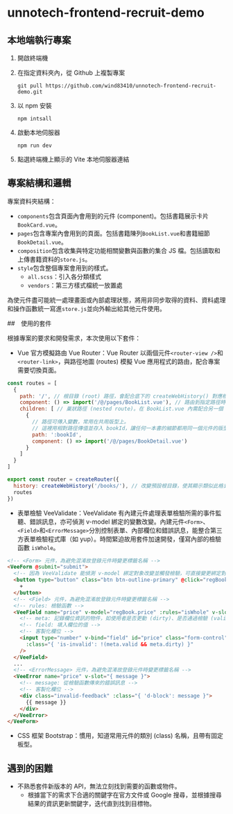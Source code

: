 # unnotech-frontend-recruit-demo

## 本地端執行專案

1. 開啟終端機

1. 在指定資料夾內，從 Github 上複製專案

    `git pull https://github.com/wind83410/unnotech-frontend-recruit-demo.git`

2. 以 npm 安裝

    `npm intsall`

3. 啟動本地伺服器

    `npm run dev`

4. 點選終端機上顯示的 Vite 本地伺服器連結

## 專案結構和邏輯

專案資料夾結構：

* `components`包含頁面內會用到的元件 (component)。包括書籍展示卡片`BookCard.vue`。
* `pages`包含專案內會用到的頁面。包括書籍陳列`BookList.vue`和書籍細節`BookDetail.vue`。
* `composition`包含收集與特定功能相關變數與函數的集合 JS 檔。包括讀取和上傳書籍資料的`store.js`。
* `style`包含整個專案會用到的樣式。
    * `all.scss`：引入各分類樣式
    * `vendors`：第三方樣式檔統一放置處

為使元件盡可能統一處理畫面或內部處理狀態，將用非同步取得的資料、資料處理和操作函數統一寫進`store.js`並向外輸出給其他元件使用。

##　使用的套件

根據專案的要求和開發需求，本次使用以下套件：

* Vue 官方模擬路由 Vue Router：Vue Router 以兩個元件`<router-view />`和`<router-link>`，與路徑地圖 (routes) 模擬 Vue 應用程式的路由，配合專案需要切換頁面。

```javascript
const routes = [
  {
    path: '/', // 根目錄 (root) 路徑，會配合底下的 createWebHistory() 對應根目錄名稱
    component: () => import('/@/pages/BookList.vue'), // 路由到指定路徑時 <router-view /> 才載入元件
    children: [ // 巢狀路徑 (nested route)。在 BookList.vue 內需配合另一個 <router-view />
      {
        // 路徑可傳入變數，常用在共用版型上。
        // 這裡用相對路徑傳值並存入 bookId，讓任何一本書的細節都用同一個元件的版型
        path: ':bookId',
        component: () => import('/@/pages/BookDetail.vue')
      }
    ]
  }
]

export const router = createRouter({
  history: createWebHistory('/books/'), // 改變預設根目錄，使其顯示類似此格式：your.server.site/books/
  routes
})
```

* 表單檢驗 VeeValidate：VeeValidate 有內建元件處理表單檢驗所需的事件監聽、錯誤訊息，亦可偵測 v-model 綁定的變數改變。內建元件`<Form>`、`<Field>`和`<ErrorMessage>`分別控制表單、內部欄位和錯誤訊息，能整合第三方表單檢驗程式庫（如 yup）。時間緊迫故用套件加速開發，僅寫內部的檢驗函數 `isWhole`。

```html
<!-- <Form> 元件，為避免混淆故登錄元件時變更標籤名稱 -->
<VeeForm @submit="submit">
  <!-- 因為 VeeValidate 能偵測 v-model 綁定對象改變並觸發檢驗，可直接變更綁定對象 -->
  <button type="button" class="btn btn-outline-primary" @click="regBook.price++">
    +
  </button>
  <!-- <Field> 元件，為避免混淆故登錄元件時變更標籤名稱 -->
  <!-- rules: 檢驗函數 -->
  <VeeField name="price" v-model="regBook.price" :rules="isWhole" v-slot="{ meta, field }">
    <!-- meta: 記錄欄位資訊的物件，如使用者是否更動 (dirty)、是否通過檢驗 (valid) -->
    <!-- field: 填入欄位的值 -->
    <!-- 客製化欄位 -->
    <input type="number" v-bind="field" id="price" class="form-control"
      :class="{ 'is-invalid': !(meta.valid && meta.dirty) }"
    />
  </VeeField>
  ...
  <!-- <ErrorMessage> 元件，為避免混淆故登錄元件時變更標籤名稱 -->
  <VeeError name="price" v-slot="{ message }">
    <!-- message: 從檢驗函數傳來的錯誤訊息 -->
    <!-- 客製化欄位 -->
    <div class="invalid-feedback" :class="{ 'd-block': message }">
      {{ message }}
    </div>
  </VeeError>
</VeeForm>
```

* CSS 框架 Bootstrap：慣用，知道常用元件的類別 (class) 名稱，且帶有固定板型。

## 遇到的困難

* 不熟悉套件新版本的 API，無法立刻找到需要的函數或物件。
    * 根據當下的需求下合適的關鍵字在官方文件或 Google 搜尋，並根據搜尋結果的資訊更新關鍵字，迭代直到找到目標物。